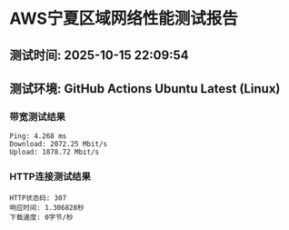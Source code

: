 # AWS宁夏区域网络性能测试报告
## 测试时间: 2025-10-15 22:09:54
## 测试环境: GitHub Actions Ubuntu Latest (Linux)

### 带宽测试结果
```
Ping: 4.268 ms
Download: 2072.25 Mbit/s
Upload: 1878.72 Mbit/s
```

### HTTP连接测试结果
```
HTTP状态码: 307
响应时间: 1.306828秒
下载速度: 0字节/秒
```

